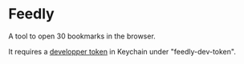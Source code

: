 # Feedly

A tool to open 30 bookmarks in the browser.

It requires a [developper token](https://developer.feedly.com/v3/developer/) in
Keychain under "feedly-dev-token". 
